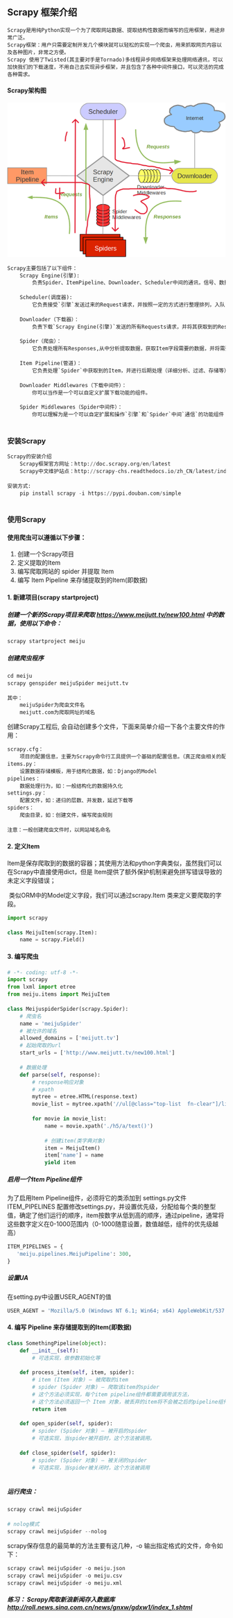 ## Scrapy 框架介绍

```
Scrapy是用纯Python实现一个为了爬取网站数据、提取结构性数据而编写的应用框架，用途非常广泛。
Scrapy框架：用户只需要定制开发几个模块就可以轻松的实现一个爬虫，用来抓取网页内容以及各种图片，非常之方便。
Scrapy 使用了Twisted(其主要对手是Tornado)多线程异步网络框架来处理网络通讯，可以加快我们的下载速度，不用自己去实现异步框架，并且包含了各种中间件接口，可以灵活的完成各种需求。
```



#### Scrapy架构图 

![image](scrapy数据流向.png)



```python
Scrapy主要包括了以下组件：
	Scrapy Engine(引擎): 
        负责Spider、ItemPipeline、Downloader、Scheduler中间的通讯，信号、数据传递等。

	Scheduler(调度器): 
        它负责接受`引擎`发送过来的Request请求，并按照一定的方式进行整理排列，入队，当`引擎`需要时，交还给`引擎`。

	Downloader（下载器）：
    	负责下载`Scrapy Engine(引擎)`发送的所有Requests请求，并将其获取到的Responses交还给`Scrapy Engine(引擎)`，由`引擎`交给`Spider`来处理，

	Spider（爬虫）：
    	它负责处理所有Responses,从中分析提取数据，获取Item字段需要的数据，并将需要跟进的URL提交给`引擎`，再次进入`Scheduler(调度器)`，

	Item Pipeline(管道)：
    	它负责处理`Spider`中获取到的Item，并进行后期处理（详细分析、过滤、存储等）的地方.

	Downloader Middlewares（下载中间件）：
		你可以当作是一个可以自定义扩展下载功能的组件。

	Spider Middlewares（Spider中间件）：
    	你可以理解为是一个可以自定扩展和操作`引擎`和`Spider`中间`通信`的功能组件（比如进入`Spider`的Responses和从`Spider`出去的Requests）
        
```



### 安装Scrapy

```python
Scrapy的安装介绍
	Scrapy框架官方网址：http://doc.scrapy.org/en/latest
	Scrapy中文维护站点：http://scrapy-chs.readthedocs.io/zh_CN/latest/index.html
	
安装方式:   
    pip install scrapy -i https://pypi.douban.com/simple
    

```



### 使用Scrapy

#### 使用爬虫可以遵循以下步骤：

1. 创建一个Scrapy项目
2. 定义提取的Item
3. 编写爬取网站的 spider 并提取 Item
4. 编写 Item Pipeline 来存储提取到的Item(即数据)



#### 1. 新建项目(scrapy startproject)

##### 创建一个新的Scrapy项目来爬取 https://www.meijutt.tv/new100.html 中的数据，使用以下命令：

```python
scrapy startproject meiju
```

##### 创建爬虫程序

```python
cd meiju
scrapy genspider meijuSpider meijutt.tv

其中：
	meijuSpider为爬虫文件名
	meijutt.com为爬取网址的域名
```

创建Scrapy工程后, 会自动创建多个文件，下面来简单介绍一下各个主要文件的作用：

```python
scrapy.cfg：
	项目的配置信息，主要为Scrapy命令行工具提供一个基础的配置信息。（真正爬虫相关的配置信息在settings.py文件中）
items.py：
	设置数据存储模板，用于结构化数据，如：Django的Model
pipelines：
	数据处理行为，如：一般结构化的数据持久化
settings.py：
	配置文件，如：递归的层数、并发数，延迟下载等
spiders：
	爬虫目录，如：创建文件，编写爬虫规则
    
注意：一般创建爬虫文件时，以网站域名命名
```

#### 2. 定义Item

​	Item是保存爬取到的数据的容器；其使用方法和python字典类似，虽然我们可以在Scrapy中直接使用dict，但是 Item提供了额外保护机制来避免拼写错误导致的未定义字段错误；

​	类似ORM中的Model定义字段，我们可以通过scrapy.Item 类来定义要爬取的字段。

```python
import scrapy

class MeijuItem(scrapy.Item):
    name = scrapy.Field()
```

#### 3. 编写爬虫

```python
# -*- coding: utf-8 -*-
import scrapy
from lxml import etree
from meiju.items import MeijuItem

class MeijuspiderSpider(scrapy.Spider):
    # 爬虫名
    name = 'meijuSpider'
    # 被允许的域名
    allowed_domains = ['meijutt.tv']
    # 起始爬取的url
    start_urls = ['http://www.meijutt.tv/new100.html']

    # 数据处理
    def parse(self, response):
        # response响应对象
        # xpath
        mytree = etree.HTML(response.text)
        movie_list = mytree.xpath('//ul[@class="top-list  fn-clear"]/li')

        for movie in movie_list:
            name = movie.xpath('./h5/a/text()')

            # 创建item(类字典对象)
            item = MeijuItem()
            item['name'] = name
            yield item

```

##### 启用一个Item Pipeline组件

为了启用Item Pipeline组件，必须将它的类添加到 settings.py文件ITEM_PIPELINES 配置修改settings.py，并设置优先级，分配给每个类的整型值，确定了他们运行的顺序，item按数字从低到高的顺序，通过pipeline，通常将这些数字定义在0-1000范围内（0-1000随意设置，数值越低，组件的优先级越高）

```python
ITEM_PIPELINES = {
   'meiju.pipelines.MeijuPipeline': 300,
}
```

##### 设置UA

在setting.py中设置USER_AGENT的值

```python
USER_AGENT = 'Mozilla/5.0 (Windows NT 6.1; Win64; x64) AppleWebKit/537.36 (KHTML, like Gecko) Chrome/66.0.3359.181 Safari/537.36'

```

#### 4. 编写 Pipeline 来存储提取到的Item(即数据)

```python
class SomethingPipeline(object):
    def __init__(self):    
        # 可选实现，做参数初始化等
        
	def process_item(self, item, spider):
        # item (Item 对象) – 被爬取的item
        # spider (Spider 对象) – 爬取该item的spider
        # 这个方法必须实现，每个item pipeline组件都需要调用该方法，
        # 这个方法必须返回一个 Item 对象，被丢弃的item将不会被之后的pipeline组件所处理。
        return item

    def open_spider(self, spider):
        # spider (Spider 对象) – 被开启的spider
        # 可选实现，当spider被开启时，这个方法被调用。

    def close_spider(self, spider):
        # spider (Spider 对象) – 被关闭的spider
        # 可选实现，当spider被关闭时，这个方法被调用
    
```
##### 运行爬虫：

```python
scrapy crawl meijuSpider

# nolog模式
scrapy crawl meijuSpider --nolog  
```

scrapy保存信息的最简单的方法主要有这几种，-o 输出指定格式的文件，命令如下：

```python
scrapy crawl meijuSpider -o meiju.json
scrapy crawl meijuSpider -o meiju.csv
scrapy crawl meijuSpider -o meiju.xml
```




##### 练习： Scrapy爬取新浪新闻存入数据库 http://roll.news.sina.com.cn/news/gnxw/gdxw1/index_1.shtml 
